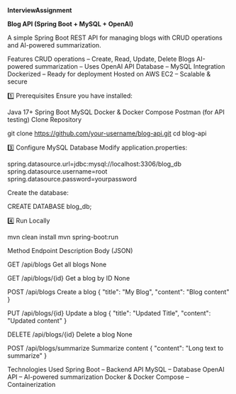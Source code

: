 **InterviewAssignment**


****Blog API (Spring Boot + MySQL + OpenAI)****


A simple Spring Boot REST API for managing blogs with CRUD operations and AI-powered summarization.

Features
CRUD operations – Create, Read, Update, Delete Blogs
AI-powered summarization – Uses OpenAI API
Database – MySQL Integration
Dockerized – Ready for deployment
Hosted on AWS EC2 – Scalable & secure

1️⃣ Prerequisites
Ensure you have installed:

Java 17+
Spring Boot
MySQL
Docker & Docker Compose
Postman (for API testing)
Clone Repository

git clone https://github.com/your-username/blog-api.git
cd blog-api


3️⃣ Configure MySQL Database
Modify application.properties:

spring.datasource.url=jdbc:mysql://localhost:3306/blog_db
spring.datasource.username=root
spring.datasource.password=yourpassword

Create the database:

CREATE DATABASE blog_db;

4️⃣ Run Locally

mvn clean install
mvn spring-boot:run


Method       Endpoint	               Description	           Body (JSON)

  
GET	       /api/blogs      	       Get all blogs	        None


GET	       /api/blogs/{id}	       Get a blog by ID	      None


POST	     /api/blogs         	   Create a blog	       { "title": "My Blog", "content": "Blog content" }


PUT	       /api/blogs/{id}	       Update a blog	       { "title": "Updated Title", "content": "Updated content" }


DELETE	   /api/blogs/{id}	       Delete a blog	        None


POST	     /api/blogs/summarize	   Summarize content	   { "content": "Long text to summarize" }

Technologies Used
Spring Boot – Backend API
MySQL – Database
OpenAI API – AI-powered summarization
Docker & Docker Compose – Containerization
